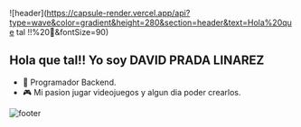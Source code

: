 ![header](https://capsule-render.vercel.app/api?type=wave&color=gradient&height=280&section=header&text=Hola%20que tal !!%20👋&fontSize=90)

## Hola que tal!! Yo soy DAVID PRADA LINAREZ

- 🌱 Programador Backend.
- :video_game: Mi pasion jugar videojuegos y algun dia poder crearlos.


![footer](https://capsule-render.vercel.app/api?type=wave&color=gradient&height=150&section=footer)
